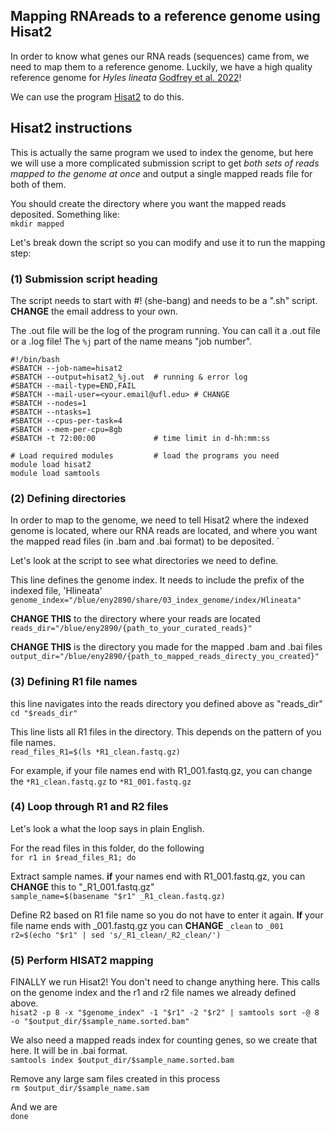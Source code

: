 ## Mapping RNAreads to a reference genome using Hisat2

In order to know what genes our RNA reads (sequences) came from, we need to map them to a reference genome. Luckily, we have a high quality reference genome for *Hyles lineata* [Godfrey et al. 2022](https://academic.oup.com/g3journal/article/13/6/jkad090/7147210)!  

We can use the program [Hisat2](https://daehwankimlab.github.io/hisat2/) to do this.  

## Hisat2 instructions  

This is actually the same program we used to index the genome, but here we will use a more complicated submission script to get *both sets of reads mapped to the genome at once* and output a single mapped reads file for both of them.   

You should create the directory where you want the mapped reads deposited. Something like:  
```mkdir mapped```

Let's break down the script so you can modify and use it to run the mapping step:

### (1) Submission script heading   

The script needs to start with #! (she-bang) and needs to be a ".sh" script. **CHANGE** the email address to your own.  

The .out file will be the log of the program running. You can call it a .out file or a .log file! The ```%j``` part of the name means "job number".  

```
#!/bin/bash
#SBATCH --job-name=hisat2
#SBATCH --output=hisat2_%j.out  # running & error log
#SBATCH --mail-type=END,FAIL
#SBATCH --mail-user=<your.email@ufl.edu> # CHANGE
#SBATCH --nodes=1
#SBATCH --ntasks=1
#SBATCH --cpus-per-task=4
#SBATCH --mem-per-cpu=8gb
#SBATCH -t 72:00:00             # time limit in d-hh:mm:ss

# Load required modules         # load the programs you need
module load hisat2
module load samtools
```

### (2) Defining directories  

In order to map to the genome, we need to tell Hisat2 where the indexed genome is located, where our RNA reads are located, and where you want the mapped read files (in .bam and .bai format) to be deposited.  `  

Let's look at the script to see what directories we need to define.  

This line defines the genome index. It needs to include the prefix of the indexed file, 'Hlineata'  
```genome_index="/blue/eny2890/share/03_index_genome/index/Hlineata" ```  

**CHANGE THIS** to the directory where your reads are located  
```reads_dir="/blue/eny2890/{path_to_your_curated_reads}"```

**CHANGE THIS** is the directory you made for the mapped .bam and .bai files  
```output_dir="/blue/eny2890/{path_to_mapped_reads_directy_you_created}"``` 


### (3) Defining R1 file names

this line navigates into the reads directory you defined above as "reads_dir"  
```cd "$reads_dir"```  

This line lists all R1 files in the directory. This depends on the pattern of you file names.  
```read_files_R1=$(ls *R1_clean.fastq.gz)```  

For example, if your file names end with R1_001.fastq.gz, you can change the ```*R1_clean.fastq.gz``` to ```*R1_001.fastq.gz```  

### (4) Loop through R1 and R2 files 

Let's look a what the loop says in plain English.  

For the read files in this folder, do the following  
```for r1 in $read_files_R1; do```  

Extract sample names. **if** your names end with R1_001.fastq.gz, you can **CHANGE** this to "_R1_001.fastq.gz"  
```sample_name=$(basename "$r1" _R1_clean.fastq.gz)```  

Define R2 based on R1 file name so you do not have to enter it again. **If** your file name ends with _001.fastq.gz you can **CHANGE** ```_clean``` to ```_001```  
```r2=$(echo "$r1" | sed 's/_R1_clean/_R2_clean/')```

### (5) Perform HISAT2 mapping  

FINALLY we run Hisat2! You don't need to change anything here. This calls on the genome index and the r1 and r2 file names we already defined above.  
```hisat2 -p 8 -x "$genome_index" -1 "$r1" -2 "$r2" | samtools sort -@ 8 -o "$output_dir/$sample_name.sorted.bam"```

We also need a mapped reads index for counting genes, so we create that here. It will be in .bai format.    
```samtools index $output_dir/$sample_name.sorted.bam```

Remove any large sam files created in this process  
```rm $output_dir/$sample_name.sam```

And we are  
```done```
